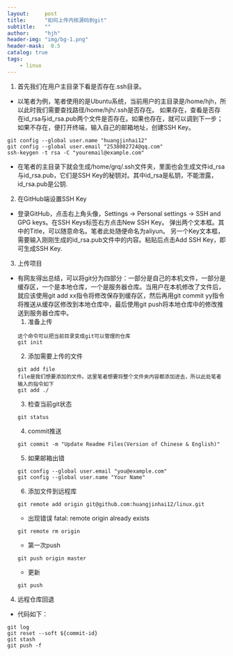 ```yaml
---
layout:     post
title:      "如何上传内核源码到git"
subtitle:   ""
author:     "hjh"
header-img: "img/bg-1.png"
header-mask:  0.5
catalog: true
tags:
    - linux
---
```


1. 首先我们在用户主目录下看是否存在.ssh目录。
- 以笔者为例，笔者使用的是Ubuntu系统，当前用户的主目录是/home/hjh，所以此时我们需要查找路径/home/hjh/.ssh是否存在。
如果存在，查看是否存在id_rsa与id_rsa.pub两个文件是否存在。如果也存在，就可以调到下一步；
如果不存在，便打开终端，输入自己的邮箱地址，创建SSH Key。
```
git config --global user.name "huangjinhai12"
git config --global user.email "2538082724@qq.com"
ssh-keygen -t rsa -C "youremail@example.com"
```
- 在笔者的主目录下就会生成/home/grq/.ssh文件夹，里面也会生成文件id_rsa与id_rsa.pub，它们是SSH Key的秘钥对。其中id_rsa是私钥，不能泄露，id_rsa.pub是公钥.
2. 在GitHub端设置SSH Key
- 登录GitHub，点击右上角头像，Settings -> Personal settings -> SSH and GPG keys。在SSH Keys标签右方点击New SSH Key。
弹出两个文本框。其中的Title，可以随意命名。笔者此处随便命名为aliyun。
另一个Key文本框，需要输入刚刚生成的id_rsa.pub文件中的内容。粘贴后点击Add SSH Key，即可生成SSH Key.
3. 上传项目
- 有网友得出总结，可以将git分为四部分：一部分是自己的本机文件，一部分是缓存区，一个是本地仓库，一个是服务器仓库。当用户在本机修改了文件后，就应该使用git add xx指令将修改保存到缓存区，然后再用git commit yy指令将推送从缓存区修改到本地仓库中，最后使用git push将本地仓库中的修改推送到服务器仓库中。
    1. 准备上传
    ```
    这个命令可以把当前目录变成git可以管理的仓库
    git init
    ```
    2. 添加需要上传的文件
    ```
    git add file
    file是我们想要添加的文件。这里笔者想要将整个文件夹内容都添加进去，所以此处笔者输入的指令如下
    git add ./
    ```
    3. 检查当前git状态
    ```
    git status
    ```
    4. commit推送
    ```
    git commit -m "Update Readme Files(Version of Chinese & English)"
    ```
    5. 如果邮箱出错
    ```
    git config --global user.email "you@example.com"
    git config --global user.name "Your Name"
    ```
    6. 添加文件到远程库
    ```
    git remote add origin git@github.com:huangjinhai12/linux.git
    ```
    - 出现错误 fatal: remote origin already exists
    ```
    git remote rm origin
    ```
    - 第一次push
    ```
    git push origin master
    ```
    - 更新
    ```
    git push
    ```
4. 远程仓库回退
- 代码如下：
```
git log
git reset --soft ${commit-id}
git stash
git push -f
```